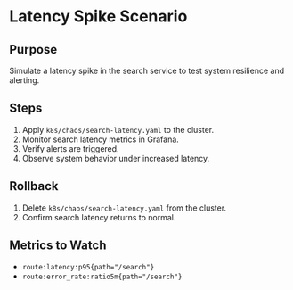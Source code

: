 # Latency Spike Scenario

## Purpose
Simulate a latency spike in the search service to test system resilience and alerting.

## Steps
1. Apply `k8s/chaos/search-latency.yaml` to the cluster.
2. Monitor search latency metrics in Grafana.
3. Verify alerts are triggered.
4. Observe system behavior under increased latency.

## Rollback
1. Delete `k8s/chaos/search-latency.yaml` from the cluster.
2. Confirm search latency returns to normal.

## Metrics to Watch
- `route:latency:p95{path="/search"}`
- `route:error_rate:ratio5m{path="/search"}`